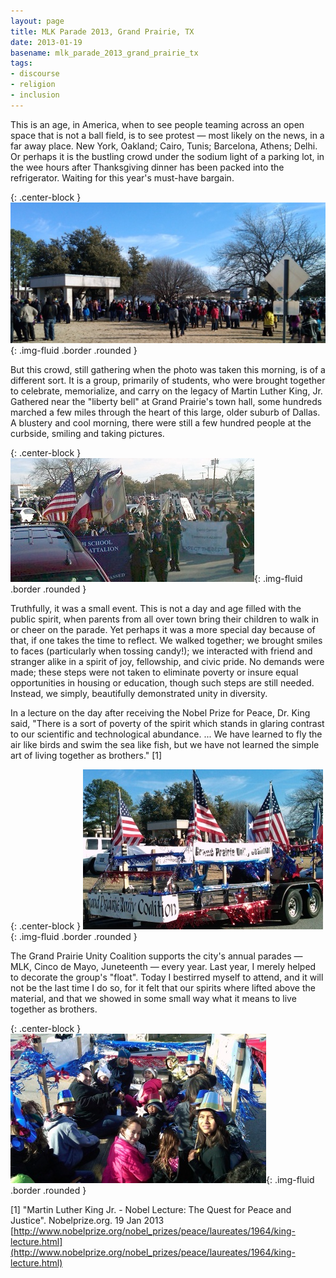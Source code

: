 ```yaml
---
layout: page
title: MLK Parade 2013, Grand Prairie, TX
date: 2013-01-19
basename: mlk_parade_2013_grand_prairie_tx
tags:
- discourse
- religion
- inclusion
---
```


This is an age, in America, when to see people teaming  across an open space
that is not a ball field, is to see protest &mdash; most likely on the news, in
a far away place. New York, Oakland; Cairo, Tunis; Barcelona, Athens; Delhi. Or
perhaps it is the bustling crowd under the sodium light of a parking lot, in the
wee hours after Thanksgiving dinner has been packed into the refrigerator.
Waiting for this year's must-have bargain.

{: .center-block }
![people gathered](/images/mlkGP2013_0.jpg){: .img-fluid .border .rounded }

<!-- truncate -->

But this crowd, still gathering when the photo was taken this morning, is of a
different sort. It is a group, primarily of students, who were brought together
to celebrate, memorialize, and carry on the legacy of Martin Luther King, Jr.
Gathered near the "liberty bell" at Grand Prairie's town hall, some hundreds
marched a few miles through the heart of this large, older suburb of Dallas. A
blustery and cool morning, there were still a few hundred people at the
curbside, smiling and taking pictures.

{: .center-block }
![marching](/images/mlkGP2013_3.jpg){: .img-fluid .border .rounded }

Truthfully, it was a small event. This is not a day and age filled with the
public spirit, when parents from all over town bring their children to walk in
or cheer on the parade. Yet perhaps it was a more special day because of that,
if one takes the time to reflect. We walked together; we brought smiles to faces
(particularly when tossing candy!); we interacted with friend and stranger alike
in a spirit of joy, fellowship, and civic pride. No demands were made; these
steps were not taken to eliminate poverty or insure equal opportunities in
housing or education, though such steps are still needed. Instead, we simply,
beautifully demonstrated unity in diversity.

In a lecture on the day after receiving the Nobel Prize for Peace, Dr. King
said, "There is a sort of poverty of the spirit which stands in glaring contrast
to our scientific and technological abundance. ... We have learned to fly the
air like birds and swim the sea like fish, but we have not learned the simple
art of living together as brothers." [1]

{: .center-block }
![the float](/images/mlkGP2013_1.jpg){: .img-fluid .border .rounded }

The Grand Prairie Unity Coalition supports the city's annual parades &mdash;
MLK, Cinco de Mayo, Juneteenth &mdash; every year. Last year, I merely helped to
decorate the group's "float".  Today I bestirred myself to attend, and it will
not be the last time I do so, for it felt that our spirits where lifted above
the material, and that we showed in some small way what it means to live
together as brothers.

{: .center-block }
![children in the float](/images/mlkGP2013_2.jpg){: .img-fluid .border .rounded }

[1] "Martin Luther King Jr. - Nobel Lecture: The Quest for Peace and Justice".
Nobelprize.org. 19 Jan 2013 [http://www.nobelprize.org/nobel_prizes/peace/laureates/1964/king-lecture.html](http://www.nobelprize.org/nobel_prizes/peace/laureates/1964/king-lecture.html)

